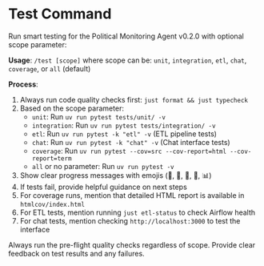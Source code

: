 # Test Command

Run smart testing for the Political Monitoring Agent v0.2.0 with optional scope parameter:

**Usage**: `/test [scope]` where scope can be: `unit`, `integration`, `etl`, `chat`, `coverage`, or `all` (default)

**Process**:
1. Always run code quality checks first: `just format && just typecheck`
2. Based on the scope parameter:
   - `unit`: Run `uv run pytest tests/unit/ -v`
   - `integration`: Run `uv run pytest tests/integration/ -v`
   - `etl`: Run `uv run pytest -k "etl" -v` (ETL pipeline tests)
   - `chat`: Run `uv run pytest -k "chat" -v` (Chat interface tests)
   - `coverage`: Run `uv run pytest --cov=src --cov-report=html --cov-report=term`
   - `all` or no parameter: Run `uv run pytest -v`
3. Show clear progress messages with emojis (🧪, 🔬, 🤖, 🔗, 📊)
4. If tests fail, provide helpful guidance on next steps
5. For coverage runs, mention that detailed HTML report is available in `htmlcov/index.html`
6. For ETL tests, mention running `just etl-status` to check Airflow health
7. For chat tests, mention checking `http://localhost:3000` to test the interface

Always run the pre-flight quality checks regardless of scope. Provide clear feedback on test results and any failures.